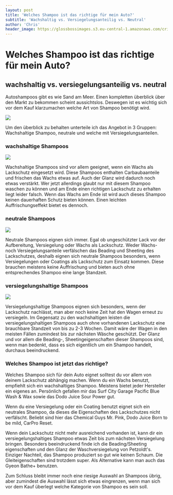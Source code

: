 ```yaml
---
layout: post
title: 'Welches Shampoo ist das richtige für mein Auto?'
subtitle: 'Wachshaltig vs. Versiegelungsanteilig vs. Neutral'
author: 'Chris'
header_image: https://glossbossimages.s3.eu-central-1.amazonaws.com/criz/shampoo/DSC_0003.jpg
---
```

# Welches Shampoo ist das richtige für mein Auto?

## wachshaltig vs. versiegelungsanteilig vs. neutral

Autoshampoos gibt es wie Sand am Meer. Einen kompletten überblick über den Markt zu bekommen scheint aussichtslos. Deswegen ist es wichtig sich vor dem Kauf klarzumachen welche Art von Shampoo benötigt wird.

![](https://glossbossimages.s3.eu-central-1.amazonaws.com/criz/shampoo/DSC_0003.jpg)

Um den überblick zu behalten unterteile ich das Angebot in 3 Gruppen: Wachshaltige Shampoo, neutrale und welche mit Versiegelungsanteilen.

### wachshaltige Shampoos

![](https://glossbossimages.s3.eu-central-1.amazonaws.com/criz/shampoo/DSC_0004.jpg)

Wachshaltige Shampoos sind vor allem geeignet, wenn ein Wachs als Lackschutz eingesetzt wird. Diese Shampoos enthalten Carbaubaanteile und frischen das Wachs etwas auf. Auch der Glanz wird dadurch noch etwas verstärkt. Wer jetzt allerdings glaubt nur mit diesem Shampoo waschen zu können und am Ende einen richtigen Lackschutz zu erhalten liegt leider falsch. Wenn das Wachs am Ende ist wird auch dieses Shampoo keinen dauerhaften Schutz bieten können. Einen leichten Auffrischungseffekt bietet es dennoch.

### neutrale Shampoos

![](https://glossbossimages.s3.eu-central-1.amazonaws.com/criz/shampoo/DSC_0006.jpg)

Neutrale Shampoos eignen sich immer. Egal ob ungeschützter Lack vor der Aufbereitung, Versiegelung oder Wachs als Lackschutz. Weder Wachs- noch Versiegelungsanteile verfälschen das Beading und Sheeting des Lackschutzes, deshalb eignen sich neutrale Shampoos besonders, wenn Versiegelungen oder Coatings als Lackschutz zum Einsatz kommen. Diese brauchen meistens keine Auffrischung und bieten auch ohne entsprechendes Shampoo eine lange Standzeit.

### versiegelungshaltige Shampoos

![](https://glossbossimages.s3.eu-central-1.amazonaws.com/criz/shampoo/DSC_0007.jpg)

Versiegelungshaltige Shampoos eignen sich besonders, wenn der Lackschutz nachlässt, man aber noch keine Zeit hat den Wagen erneut zu versiegeln. Im Gegensatz zu den wachshaltigen leisten die versiegelungshaltigen Shampoos auch ohne vorhandenen Lackschutz eine brauchbare Standzeit von bis zu 2-3 Wochen. Damit wäre der Wagen in den meisten Fällen zumindest bis zur nächsten Wäsche geschützt. Der Glanz und vor allem die Beading-, Sheetingeigenschaften dieser Shampoos sind, wenn man bedenkt, dass es sich eigentlich um ein Shampoo handelt, durchaus beeindruckend.

### Welches Shampoo ist jetzt das richtige?

Welches Shampoo sich für dein Auto eignet solltest du vor allem von deinem Lackschutz abhängig machen. Wenn du ein Wachs benutzt, empfiehlt sich ein wachshaltiges Shampoo. Meistens bietet jeder Hersteller ein eigenes an. Persönlich gefallen mir das Surf City Garage Pacific Blue Wash &amp; Wax sowie das Dodo Juice Sour Power gut.

Wenn du eine Versiegelung oder ein Coating benutzt eignet sich ein neutrales Shampoo, da dieses die Eigenschaften des Lackschutzes nicht verfälscht. Beliebt sind hier das Chemical Guys Mr. Pink, Dodo Juice Born to be mild, CarPro Reset.

Wenn dein Lackschutz nicht mehr ausreichend vorhanden ist, kann dir ein versiegelungshaltiges Shampoo etwas Zeit bis zum nächsten Versiegelung bringen. Besonders beeindruckend finde ich die Beading/Sheeting eigenschaften und den Glanz der Waschversiegelung von Petzoldt's. Einziger Nachteil, das Shampoo produziert so gut wie keinen Schaum. Die Gleiteigenschaften sind trotzdem super. Als Alternative kann man auch das Gyeon Bathe+ benutzen.

Zum Schluss bleibt immer noch eine riesige Auswahl an Shampoos übrig, aber zumindest die Auswahl lässt sich etwas eingrenzen, wenn man sich vor dem Kauf überlegt welche Kategorie von Shampoo es sein soll.